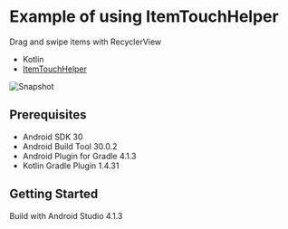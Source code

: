 # Example of using ItemTouchHelper
Drag and swipe items with RecyclerView

* Kotlin
* [ItemTouchHelper](https://developer.android.com/reference/android/support/v7/widget/helper/ItemTouchHelper.SimpleCallback.html)   

![Snapshot](docs/snapshot.gif)

## Prerequisites
* Android SDK 30
* Android Build Tool 30.0.2
* Android Plugin for Gradle 4.1.3
* Kotlin Gradle Plugin 1.4.31

## Getting Started
Build with Android Studio 4.1.3
